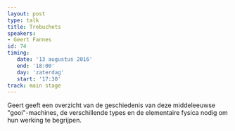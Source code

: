 ```yaml
---
layout: post
type: talk
title: Trebuchets
speakers:
- Geert Fannes
id: 74
timing: 
   date: '13 augustus 2016'
   end: '18:00'
   day: 'zaterdag'
   start: '17:30'
track: main stage
---
```

Geert geeft een overzicht van de geschiedenis van deze middeleeuwse "gooi"-machines, de verschillende types en de elementaire fysica nodig om hun werking te begrijpen.